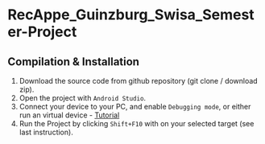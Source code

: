 
# RecAppe_Guinzburg_Swisa_Semester-Project

## Compilation & Installation

1. Download the source code from github repository (git clone / download zip).
2. Open the project with `Android Studio`.
3. Connect your device to your PC, and enable `Debugging mode`, or either run an virtual device - [Tutorial](https://www.youtube.com/watch?v=CnAnOXqxQsc)
4. Run the Project by clicking `Shift+F10` with on your selected target (see last instruction).